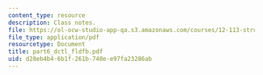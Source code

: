 ```yaml
---
content_type: resource
description: Class notes.
file: https://ol-ocw-studio-app-qa.s3.amazonaws.com/courses/12-113-structural-geology-fall-2005/d28eb4b46b1f261b740ee97fa23286ab_part6_dctl_fldfb.pdf
file_type: application/pdf
resourcetype: Document
title: part6_dctl_fldfb.pdf
uid: d28eb4b4-6b1f-261b-740e-e97fa23286ab
---
```

